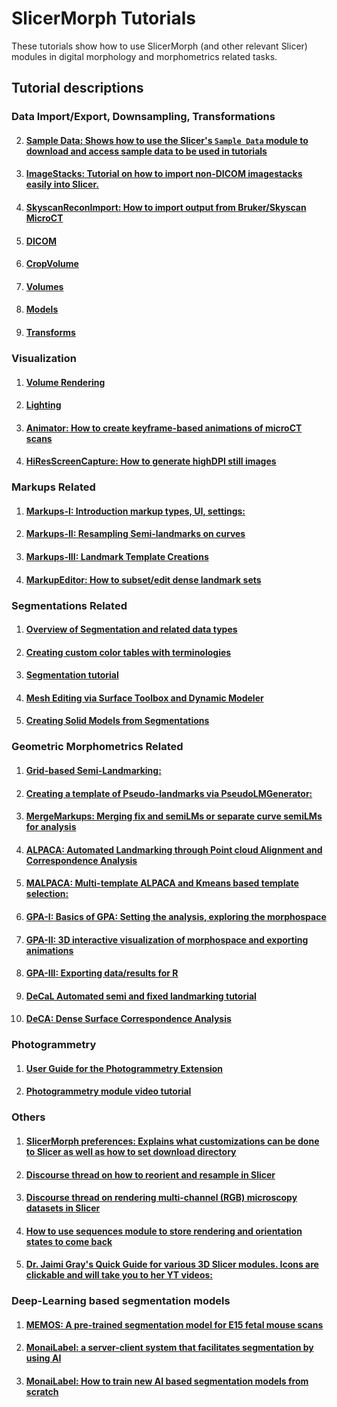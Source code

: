 # SlicerMorph Tutorials
These tutorials show how to use SlicerMorph (and other relevant Slicer) modules in digital morphology and morphometrics related tasks.

## Tutorial descriptions

### Data Import/Export, Downsampling,  Transformations
2. #### [**Sample Data:** Shows how to use the Slicer's `Sample Data` module to download and access sample data to be used in tutorials](https://github.com/SlicerMorph/Tutorials/tree/main/SampleData)
3. #### [**ImageStacks:** Tutorial on how to import non-DICOM imagestacks easily into Slicer.](https://github.com/SlicerMorph/Tutorials/tree/main/ImageStacks)
4. #### [**SkyscanReconImport:** How to import output from Bruker/Skyscan MicroCT](https://github.com/SlicerMorph/Tutorials/tree/main/SkyscanReconImport)
7. #### [DICOM]([https://github.com/SlicerMorph/Spr_2021/blob/main/Day_1/DICOM/DICOM.md](https://github.com/SlicerMorph/Tutorials/blob/main/Slicer_Modules/DICOM/README.md))
2. #### [CropVolume](https://github.com/SlicerMorph/Tutorials/blob/main/Slicer_Modules/Crop_Volume/Readme.MD)
3. #### [Volumes](https://github.com/SlicerMorph/Tutorials/blob/main/Slicer_Modules/Volumes/Readme.MD)
9. #### [Models](https://github.com/SlicerMorph/Tutorials/blob/main/Slicer_Modules/Models/README.md)
8. #### [Transforms](https://github.com/SlicerMorph/Tutorials/blob/main/Slicer_Modules/Transforms/README.md)

### Visualization
1. #### [Volume Rendering](https://github.com/SlicerMorph/Tutorials/blob/main/Slicer_Modules/Volume_Rendering/README.MD)
5. #### [Lighting](https://github.com/SlicerMorph/Spr_2021/blob/main/Day_2/Lighting/Lights.md)
7. #### [**Animator:** How to create keyframe-based animations of microCT scans](https://github.com/SlicerMorph/Tutorials/tree/main/Animator)
8. #### [**HiResScreenCapture:** How to generate highDPI still images](https://github.com/SlicerMorph/Tutorials/tree/main/HiResScreenCapture#readme)

### Markups Related
1. #### [**Markups-I:** Introduction markup types, UI, settings:](https://github.com/SlicerMorph/Tutorials/tree/main/Markups_1)
9. #### [**Markups-II:** Resampling Semi-landmarks on curves](https://github.com/SlicerMorph/Tutorials/tree/main/Markups_2)
10. #### [**Markups-III:** Landmark Template Creations](https://github.com/SlicerMorph/Tutorials/tree/main/Markups_3) 
13. #### [**MarkupEditor:** How to subset/edit dense landmark sets](https://github.com/SlicerMorph/Tutorials/tree/main/MarkupsEditor)

### Segmentations Related
1. #### [Overview of Segmentation and related data types](https://github.com/SlicerMorph/Spr_2021/blob/main/Day_2/Segmentation/Segmentation.md)
2. #### [Creating custom color tables with terminologies](https://github.com/SlicerMorph/Tutorials/blob/main/Segmentation/colors-and-terms/README.md)
7. #### [Segmentation tutorial](https://github.com/SlicerMorph/Tutorials/blob/main/Segmentation/README.md)
10. #### [Mesh Editing via Surface Toolbox and Dynamic Modeler](https://github.com/SlicerMorph/Spr_2021/blob/main/Day_2/Surface_Toolbox/Mesh_edits.md)
11. #### [Creating Solid Models from Segmentations](https://github.com/SlicerMorph/Tutorials/tree/main/WaterTightModels#readme)

### Geometric Morphometrics Related
1. #### [**Grid-based Semi-Landmarking:**](https://github.com/SlicerMorph/Tutorials/blob/main/GridBasedLandmarking/README.md)
13. #### [**Creating a template of Pseudo-landmarks via PseudoLMGenerator:**](https://github.com/SlicerMorph/Tutorials/tree/main/PseudoLMGenerator)
14. #### [**MergeMarkups:** Merging fix and semiLMs or separate curve semiLMs for analysis](https://github.com/SlicerMorph/Tutorials/tree/main/MergeMarkups)
15. #### [**ALPACA:** Automated Landmarking through Point cloud Alignment and Correspondence Analysis](https://github.com/SlicerMorph/Tutorials/tree/main/ALPACA)
15. #### [**MALPACA:** Multi-template ALPACA and Kmeans based template selection:](https://github.com/SlicerMorph/Tutorials/tree/main/MALPACA)
16. #### [**GPA-I:** Basics of GPA: Setting the analysis, exploring the morphospace](https://github.com/SlicerMorph/Tutorials/tree/main/GPA_1)
17. #### [**GPA-II:** 3D interactive visualization of morphospace and exporting animations](https://github.com/SlicerMorph/Tutorials/tree/main/GPA_2)
18. #### [**GPA-III:** Exporting data/results for R](https://github.com/SlicerMorph/Tutorials/tree/main/GPA_3#readme)
19. #### [DeCaL Automated semi and fixed landmarking tutorial](https://github.com/SlicerMorph/Tutorials/blob/main/DeCAL/README.md)
20. #### [DeCA: Dense Surface Correspondence Analysis](https://github.com/SlicerMorph/Tutorials/tree/main/DeCA#readme)

### Photogrammetry
1. #### [User Guide for the Photogrammetry Extension](https://github.com/SlicerMorph/SlicerPhotogrammetry?tab=readme-ov-file#user-guide)
2. #### [Photogrammetry module video tutorial](https://www.youtube.com/watch?v=YRHlb0dGyNc&t=9s) 

### Others
1. #### [**SlicerMorph preferences:** Explains what customizations can be done to Slicer as well as how to set download directory](https://github.com/SlicerMorph/Tutorials/tree/main/MorphPrefs)
11. #### [Discourse thread on how to reorient and resample in Slicer](https://discourse.slicer.org/t/how-to-properly-use-the-segment-editor-with-transformed-volumes/21861/11?u=muratmaga)
12. #### [Discourse thread on rendering multi-channel (RGB) microscopy datasets in Slicer](https://discourse.slicer.org/t/best-data-import-practices-for-microscopy/22056/4?u=muratmaga)
13. #### [How to use sequences module to store rendering and orientation states to come back](https://discourse.slicer.org/t/new-feature-basic-support-for-physically-based-rendering-pbr/21725/17)
14. #### [Dr. Jaimi Gray's Quick Guide for various 3D Slicer modules. Icons are clickable and will take you to her YT videos:](http://www.graysvertebrateanatomy.com/__static/c0e61a322fc1f771762f9a4d60fbf7ee/gray-3d-slicer-quick-guide.pdf)


### Deep-Learning based segmentation models
1. #### [**MEMOS:** A pre-trained segmentation model for E15 fetal mouse scans](https://github.com/SlicerMorph/SlicerMEMOS)
2. #### [**MonaiLabel:** a server-client system that facilitates segmentation by using AI ](https://github.com/Project-MONAI/MONAILabel/tree/main/plugins/slicer) 
3. #### [**MonaiLabel:** How to train new AI based segmentation models from scratch](https://www.youtube.com/watch?v=3HTh2dqZqew) 


